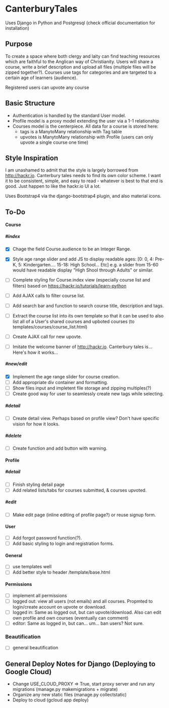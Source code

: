 # CanterburyTales
Uses Django in Python and Postgresql (check official documentation for installation)

## Purpose
To create a space where both clergy and laity can find teaching resources which are faithful to the Anglican way of Christianity. Users will share a course, write a brief description and upload all files (multiple files will be zipped together?). Courses use tags for categories and are targeted to a certain age of learners (audience).

Registered users can upvote any course

## Basic Structure
+ Authentication is handled by the standard User model.
+ Profile model is a proxy model extending the user via a 1-1 relationship
+ Courses model is the centerpiece. All data for a course is stored here:
  + tags is a ManytoMany relationship with Tag table
  + upvotes is ManytoMany relationship with Profile (users can only upvote a single course one time)

## Style Inspiration
I am unashamed to admit that the style is largely borrowed from http://hackr.io. Canterbury tales needs to find its own color scheme. I want it to be consistent, simple, and easy to read - whatever is best to that end is good. Just happen to like the hackr.io UI a lot.

Uses Bootstrap4 via the django-bootstrap4 plugin, and also material icons.


## To-Do
#### Course
##### #index
- [X] Chage the field Course.audience to be an Integer Range.
- [X] Style age range slider and add JS to display readable ages: [0: 0, 4: Pre-K, 5: Kindergarten.... 15-18: High School... Etc]
      e.g. a slider from 15-60 would have readable display "High Shool through Adults" or similar.

- [ ] Complete styling for Course.index view (especially course list and filters) based on 
      https://hackr.io/tutorials/learn-python 
- [ ] Add AJAX calls to filter course list.

- [ ] Add search bar and function to search course title, description and tags.

- [ ] Extract the course list into its own template so that it can be used to also list all of a User's shared courses and upboted courses (to templates/courses/course_list.html)
- [ ] Create AJAX call for new upovte.

- [ ] Imitate the welcome banner of http://hackr.io. Canterbury tales is... Here's how it works...

##### #new/edit
- [X] Implement the age range slider for course creation.
- [ ] Add appropriate div container and formatting.
- [ ] Show files input and impletent file storage and zipping multiples(?)
- [ ] Create good way for user to seamlessly create new tags while selecting.

##### #detail
- [ ] Create detail view. Perhaps based on profile view? Don't have specific vision for how it looks.

##### #delete
- [ ] Create function and add button with warning.

#### Profile
##### #detail
- [ ] Finish styling detail page
- [ ] Add related lists/tabs for courses submitted, & courses upvoted.

##### #edit
- [ ] Make edit page (inline editing of profile page?) or reuse signup form.

#### User
- [ ] Add forgot password function(?).
- [ ] Add basic styling to login and registration forms.
     
#### General
- [ ] use templates well
- [ ] Add better style to header /template/base.html

#### Permissions
- [ ] implement all permissions
- [ ] logged out: view all users (not emails) and all courses. Propmted to login/create account on upvote or download.
- [ ] logged in: Same as logged out, but can upvote/download. Also can edit own profile and own courses (eventually can comment)
- [ ] editor: Same as logged in, but can... um... ban users? Not sure.

### Beautification
- [ ] general beautification



## General Deploy Notes for Django (Deploying to Google Cloud)
+ Change USE_CLOUD_PROXY => True, start proxy server and run any migrations (manage.py makemigrations + migrate)
+ Organize any new static files (manage.py collectstatic)
+ Deploy to cloud (gcloud app deploy)



